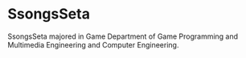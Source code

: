 # SsongsSeta
SsongsSeta majored in Game Department of Game Programming and Multimedia Engineering and Computer Engineering.

